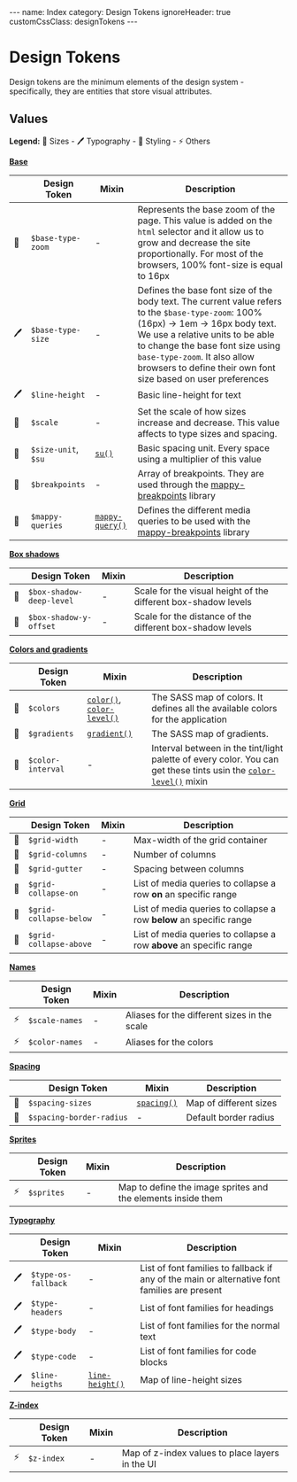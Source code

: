 <div style="display:none;">/*</div>
---
name: Index
category: Design Tokens
ignoreHeader: true
customCssClass: designTokens
---

# Design Tokens

Design tokens are the minimum elements of the design system - specifically, they are entities that store visual attributes.

## Values

<p class="type-small accent">
  <strong>Legend:</strong> 📐 Sizes - 🖊 Typography - 💅 Styling - ⚡️ Others
</p>

<p class="margin-t-enormous">
  <a href="https://github.com/bitnami/hex/blob/master/packages/hex-core/src/variables/_base.scss">
    <strong>Base</strong>
  </a>
</p>

| | Design Token | Mixin | Description |
| --- | --- | --- | --- |
| 📐 | `$base-type-zoom` | - | Represents the base zoom of the page. This value is added on the `html` selector and it allow us to grow and decrease the site proportionally. For most of the browsers, 100% font-size is equal to 16px |
| 🖊 | `$base-type-size` | - | Defines the base font size of the body text. The current value refers to the `$base-type-zoom`: 100% (16px) -> 1em -> 16px body text. We use a relative units to be able to change the base font size using `base-type-zoom`. It also allow browsers to define their own font size based on user preferences |
| 🖊 | `$line-height` | - | Basic line-height for text |
| 📐 | `$scale` | - | Set the scale of how sizes increase and decrease. This value affects to type sizes and spacing.
| 📐 | `$size-unit`, `$su` | [`su()`](/category/Foundations/Mixins/#su%28multiplier%29) | Basic spacing unit. Every space using a multiplier of this value |
| 📐 | `$breakpoints` | - | Array of breakpoints. They are used through the [mappy-breakpoints](https://github.com/zellwk/mappy-breakpoints) library |
| 📐 | `$mappy-queries` | [`mappy-query()`](https://github.com/zellwk/mappy-breakpoints#mappy-querymixin) | Defines the different media queries to be used with the [mappy-breakpoints](https://github.com/zellwk/mappy-breakpoints) library |

<p class="margin-t-enormous">
  <a href="https://github.com/bitnami/hex/blob/master/packages/hex-core/src/variables/_box-shadows.scss">
    <strong>Box shadows</strong>
  </a>
</p>

| | Design Token | Mixin | Description |
| --- | --- | --- | --- |
| 📐 | `$box-shadow-deep-level` | - | Scale for the visual height of the different box-shadow levels |
| 📐 | `$box-shadow-y-offset` | - | Scale for the distance of the different box-shadow levels |

<p class="margin-t-enormous">
  <a href="https://github.com/bitnami/hex/blob/master/packages/hex-core/src/variables/_colors.scss">
    <strong>Colors and gradients</strong>
  </a>
</p>

| | Design Token | Mixin | Description |
| --- | --- | --- | --- |
| 💅 | `$colors` | [`color()`](/category/Foundations/Mixins/#color%28name%29), [`color-level()`](/category/Foundations/Mixins/#color-level%28name,level%29) | The SASS map of colors. It defines all the available colors for the application |
| 💅 | `$gradients` | [`gradient()`](/category/Foundations/Mixins/#gradient%28name,%20directionOrDegrees,%20firstPosition,%20lastPosition%29) | The SASS map of gradients. |
| 💅 | `$color-interval` | - | Interval between in the tint/light palette of every color. You can get these tints usin the [`color-level()`](/category/Foundations/Mixins/#color-level%28name,level%29) mixin |

<p class="margin-t-enormous">
  <a href="https://github.com/bitnami/hex/blob/master/packages/hex-core/src/variables/_grid.scss">
    <strong>Grid</strong>
  </a>
</p>

| | Design Token | Mixin | Description |
| --- | --- | --- | --- |
| 📐 | `$grid-width` | - | Max-width of the grid container |
| 📐 | `$grid-columns` | - | Number of columns |
| 📐 | `$grid-gutter` | - | Spacing between columns |
| 📐 | `$grid-collapse-on` | - | List of media queries to collapse a row **on** an specific range |
| 📐 | `$grid-collapse-below` | - | List of media queries to collapse a row **below** an specific range |
| 📐 | `$grid-collapse-above` | - | List of media queries to collapse a row **above** an specific range |

<p class="margin-t-enormous">
  <a href="https://github.com/bitnami/hex/blob/master/packages/hex-core/src/variables/_names.scss">
    <strong>Names</strong>
  </a>
</p>

| | Design Token | Mixin | Description |
| --- | --- | --- | --- |
| ️️⚡️ | `$scale-names` | - | Aliases for the different sizes in the scale |
| ⚡️ | `$color-names` | - | Aliases for the colors |

<p class="margin-t-enormous">
  <a href="https://github.com/bitnami/hex/blob/master/packages/hex-core/src/variables/_spacing.scss">
    <strong>Spacing</strong>
  </a>
</p>

| | Design Token | Mixin | Description |
| --- | --- | --- | --- |
| 📐 | `$spacing-sizes` | [`spacing()`](/category/Foundations/Mixins/#spacing%28name%29) | Map of different sizes |
| 📐 | `$spacing-border-radius` | - | Default border radius |

<p class="margin-t-enormous">
  <a href="https://github.com/bitnami/hex/blob/master/packages/hex/src/variables/_sprites.scss">
    <strong>Sprites</strong>
  </a>
</p>

| | Design Token | Mixin | Description |
| --- | --- | --- | --- |
| ⚡️ | `$sprites` | - | Map to define the image sprites and the elements inside them |

<p class="margin-t-enormous">
  <a href="https://github.com/bitnami/hex/blob/master/packages/hex-core/src/variables/_typography.scss">
    <strong>Typography</strong>
  </a>
</p>

| | Design Token | Mixin | Description |
| --- | --- | --- | --- |
| 🖊 | `$type-os-fallback` | - | List of font families to fallback if any of the main or alternative font families are present |
| 🖊 | `$type-headers` | - | List of font families for headings |
| 🖊 | `$type-body` | - | List of font families for the normal text |
| 🖊 | `$type-code` | - | List of font families for code blocks |
| 🖊 | `$line-heigths` | [`line-height()`](/category/Foundations/Mixins/#line-height%28name%29) | Map of line-height sizes |

<p class="margin-t-enormous">
  <a href="https://github.com/bitnami/hex/blob/master/packages/hex-core/src/variables/_z-index.scss">
    <strong>Z-index</strong>
  </a>
</p>

| | Design Token | Mixin | Description |
| --- | --- | --- | --- |
| ⚡️ | `$z-index` | - | Map of z-index values to place layers in the UI |

<div style="display:none;">*/</div>
